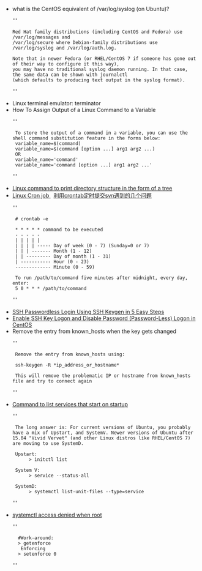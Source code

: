

<ul>
<li>what is the CentOS equivalent of /var/log/syslog (on Ubuntu)?</li>
    
    
'''

    Red Hat family distributions (including CentOS and Fedora) use /var/log/messages and 
    /var/log/secure where Debian-family distributions use /var/log/syslog and /var/log/auth.log.

    Note that in newer Fedora (or RHEL/CentOS 7 if someone has gone out of their way to configure it this way), 
    you may have no traditional syslog daemon running. In that case, the same data can be shown with journalctl
    (which defaults to producing text output in the syslog format).


'''

<li>Linux terminal emulator:  terminator</li>
<li>How To Assign Output of a Linux Command to a Variable</li>


'''

     To store the output of a command in a variable, you can use the shell command substitution feature in the forms below:
     variable_name=$(command)
     variable_name=$(command [option ...] arg1 arg2 ...)
     OR
     variable_name='command'
     variable_name='command [option ...] arg1 arg2 ...'
'''

<li> <a href="https://stackoverflow.com/questions/3455625/linux-command-to-print-directory-structure-in-the-form-of-a-tree">Linux command to print directory structure in the form of a tree</a></li>

<li> <a href="https://www.cyberciti.biz/faq/how-do-i-add-jobs-to-cron-under-linux-or-unix-oses/"> Linux Cron job </a> 
    &nbsp; <a href="https://www.cnblogs.com/funnyway/p/9005937.html">利用crontab定时提交svn遇到的几个问题</a>
</li>


'''

     # crontab -e
     
     * * * * * command to be executed
     - - - - -
     | | | | |
     | | | | ----- Day of week (0 - 7) (Sunday=0 or 7)
     | | | ------- Month (1 - 12)
     | | --------- Day of month (1 - 31)
     | ----------- Hour (0 - 23)
     ------------- Minute (0 - 59)
     
     To run /path/to/command five minutes after midnight, every day, enter:
     5 0 * * * /path/to/command
     
'''

<li><a href="https://www.tecmint.com/ssh-passwordless-login-using-ssh-keygen-in-5-easy-steps/"> SSH Passwordless Login Using SSH Keygen in 5 Easy Steps</a></li>

<li><a href="https://www.liberiangeek.net/2014/07/enable-ssh-key-logon-disable-password-password-less-logon-centos/">Enable SSH Key Logon and Disable Password (Password-Less) Logon in CentOS</a></li>
    
<li> Remove the entry from known_hosts when the key gets changed </li>

'''

     Remove the entry from known_hosts using:

     ssh-keygen -R *ip_address_or_hostname*

     This will remove the problematic IP or hostname from known_hosts file and try to connect again

'''

<li> <a href="https://askubuntu.com/questions/218/command-to-list-services-that-start-on-startup">Command to list services that start on startup </a> </li>

'''

     The long answer is: For current versions of Ubuntu, you probably have a mix of Upstart, and SystemV. Newer versions of Ubuntu after 15.04 "Vivid Vervet" (and other Linux distros like RHEL/CentOS 7) are moving to use SystemD.
     
     Upstart:  
          > initctl list
          
     System V:
          > service --status-all

     SystemD:
          > systemctl list-unit-files --type=service
          
'''

<li> <a href="https://superuser.com/questions/1125250/systemctl-access-denied-when-root">systemctl access denied when root</a> </li>

'''

      #Work-around:
      > getenforce
       Enforcing
      > setenforce 0
      
'''      

</ul>
